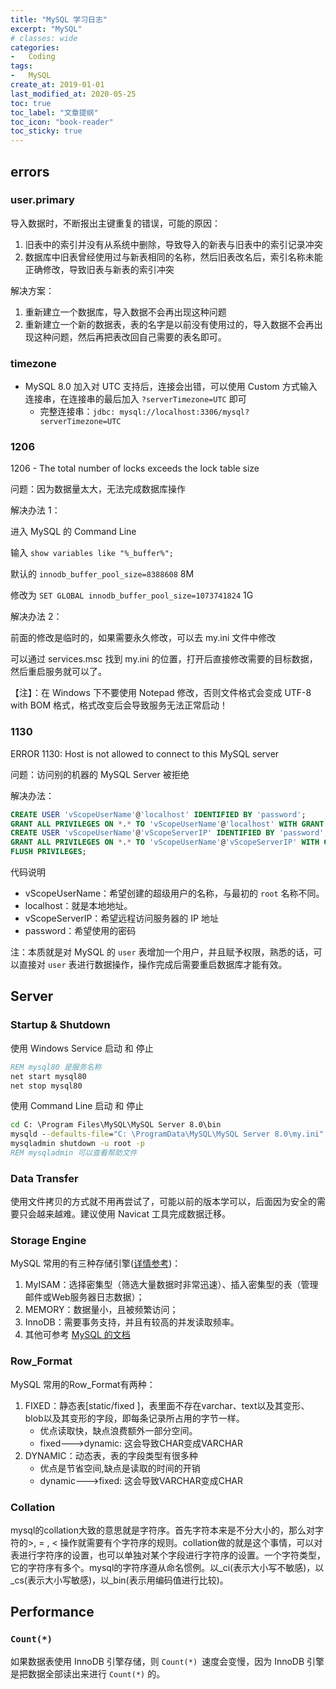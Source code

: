 ```yaml
---
title: "MySQL 学习日志"
excerpt: "MySQL"
# classes: wide
categories:
-   Coding
tags:
-   MySQL
create_at: 2019-01-01
last_modified_at: 2020-05-25
toc: true
toc_label: "文章提纲"
toc_icon: "book-reader"
toc_sticky: true
---
```


## errors

### user.primary

导入数据时，不断报出主键重复的错误，可能的原因：

1.  旧表中的索引并没有从系统中删除，导致导入的新表与旧表中的索引记录冲突
2.  数据库中旧表曾经使用过与新表相同的名称，然后旧表改名后，索引名称未能正确修改，导致旧表与新表的索引冲突

解决方案：

1.  重新建立一个数据库，导入数据不会再出现这种问题
2.  重新建立一个新的数据表，表的名字是以前没有使用过的，导入数据不会再出现这种问题，然后再把表改回自己需要的表名即可。

### timezone

-   MySQL 8.0 加入对 UTC 支持后，连接会出错，可以使用 Custom 方式输入连接串，在连接串的最后加入 `?serverTimezone=UTC` 即可
    -   完整连接串：`jdbc: mysql://localhost:3306/mysql?serverTimezone=UTC `

### 1206

1206 - The total number of locks exceeds the lock table size

问题：因为数据量太大，无法完成数据库操作

解决办法 1：

进入 MySQL 的 Command Line

输入 `show variables like "%_buffer%";`

默认的 `innodb_buffer_pool_size=8388608` 8M

修改为 `SET GLOBAL innodb_buffer_pool_size=1073741824` 1G

解决办法 2：

前面的修改是临时的，如果需要永久修改，可以去 my.ini 文件中修改

可以通过 services.msc 找到 my.ini 的位置，打开后直接修改需要的目标数据，然后重启服务就可以了。

【注】：在 Windows 下不要使用 Notepad 修改，否则文件格式会变成 UTF-8 with BOM 格式，格式改变后会导致服务无法正常启动！

### 1130

ERROR 1130: Host is not allowed to connect to this MySQL server

问题：访问别的机器的 MySQL Server 被拒绝

解决办法：

```SQL
CREATE USER 'vScopeUserName'@'localhost' IDENTIFIED BY 'password';
GRANT ALL PRIVILEGES ON *.* TO 'vScopeUserName'@'localhost' WITH GRANT OPTION;
CREATE USER 'vScopeUserName'@'vScopeServerIP' IDENTIFIED BY 'password';
GRANT ALL PRIVILEGES ON *.* TO 'vScopeUserName'@'vScopeServerIP' WITH GRANT OPTION;
FLUSH PRIVILEGES;
```

代码说明

-   vScopeUserName：希望创建的超级用户的名称，与最初的 `root` 名称不同。
-   localhost：就是本地地址。
-   vScopeServerIP：希望远程访问服务器的 IP 地址
-   password：希望使用的密码

注：本质就是对 MySQL 的 `user` 表增加一个用户，并且赋予权限，熟悉的话，可以直接对 `user` 表进行数据操作，操作完成后需要重启数据库才能有效。

## Server

### Startup & Shutdown

使用 Windows Service 启动 和 停止

```bat
REM mysql80 是服务名称
net start mysql80
net stop mysql80
```

使用 Command Line 启动 和 停止

```bat
cd C: \Program Files\MySQL\MySQL Server 8.0\bin
mysqld --defaults-file="C: \ProgramData\MySQL\MySQL Server 8.0\my.ini"
mysqladmin shutdown -u root -p
REM mysqladmin 可以查看帮助文件
```

### Data Transfer

使用文件拷贝的方式就不用再尝试了，可能以前的版本学可以，后面因为安全的需要只会越来越难。建议使用 Navicat 工具完成数据迁移。

### Storage Engine

MySQL 常用的有三种存储引擎([详情参考](https://blog.csdn.net/ybdesire/article/details/83154312))：

1.  MyISAM：选择密集型（筛选大量数据时非常迅速）、插入密集型的表（管理邮件或Web服务器日志数据）；
2.  MEMORY：数据量小，且被频繁访问；
3.  InnoDB：需要事务支持，并且有较高的并发读取频率。
4.  其他可参考 [MySQL 的文档](https://dev.mysql.com/doc/refman/8.0/en/storage-engines.html)

### Row_Format

MySQL 常用的Row_Format有两种：

1.  FIXED：静态表[static/fixed ]，表里面不存在varchar、text以及其变形、blob以及其变形的字段，即每条记录所占用的字节一样。
    -   优点读取快，缺点浪费额外一部分空间。
    -   fixed--->dynamic: 这会导致CHAR变成VARCHAR
2.  DYNAMIC：动态表，表的字段类型有很多种
    -   优点是节省空间,缺点是读取的时间的开销
    -   dynamic--->fixed: 这会导致VARCHAR变成CHAR

### Collation

mysql的collation大致的意思就是字符序。首先字符本来是不分大小的，那么对字符的>, = , < 操作就需要有个字符序的规则。collation做的就是这个事情，可以对表进行字符序的设置，也可以单独对某个字段进行字符序的设置。一个字符类型，它的字符序有多个。mysql的字符序遵从命名惯例。以_ci(表示大小写不敏感)，以_cs(表示大小写敏感)，以_bin(表示用编码值进行比较)。

## Performance

### `Count(*)`

如果数据表使用 InnoDB 引擎存储，则 `Count(*) `速度会变慢，因为 InnoDB 引擎是把数据全部读出来进行 `Count(*)` 的。